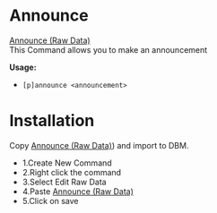 
# Announce

[Announce (Raw Data)](https://raw.githubusercontent.com/Gr3nDy/DBM-RawData/master/Commands/announce/announce.json?token=AIED6DIDLAMDZPLPR6LRU6K6ED2RM)
<br>
This Command allows you to make an announcement

**Usage:**
* `[p]announce <announcement>`

# Installation
Copy [Announce (Raw Data)](https://raw.githubusercontent.com/Gr3nDy/DBM-RawData/master/Commands/announce/announce.json?token=AIED6DIDLAMDZPLPR6LRU6K6ED2RM)) and import to
DBM.
* 1.Create New Command
* 2.Right click the command
* 3.Select Edit Raw Data
* 4.Paste [Announce (Raw Data)](https://raw.githubusercontent.com/Gr3nDy/DBM-RawData/master/Commands/announce/announce.json?token=AIED6DIDLAMDZPLPR6LRU6K6ED2RM)
* 5.Click on save



